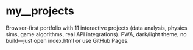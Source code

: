 # my__projects
Browser-first portfolio with 11 interactive projects (data analysis, physics sims, game algorithms, real API integrations). PWA, dark/light theme, no build—just open index.html or use GitHub Pages.
